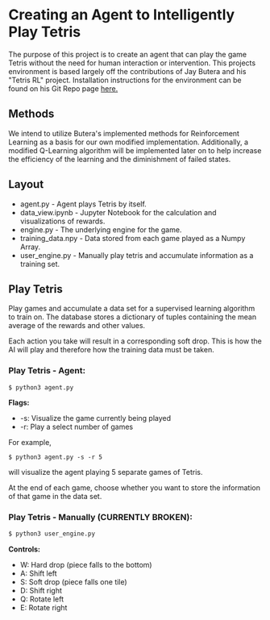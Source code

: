 # Creating an Agent to Intelligently Play Tetris
The purpose of this project is to create an agent that can play the game Tetris without the need for human interaction or intervention. This projects environment is based largely off the contributions of Jay Butera and his "Tetris RL" project. Installation instructions for the environment can be found on his Git Repo page [here.](https://github.com/jaybutera/tetrisRL)

## Methods
We intend to utilize Butera's implemented methods for Reinforcement Learning as a basis for our own modified implementation. Additionally, a modified Q-Learning algorithm will be implemented later on to help increase the efficiency of the learning and the diminishment of failed states.

## Layout
* agent.py - Agent plays Tetris by itself.
* data_view.ipynb - Jupyter Notebook for the calculation and visualizations of rewards.
* engine.py - The underlying engine for the game.
* training_data.npy - Data stored from each game played as a Numpy Array.
* user_engine.py - Manually play tetris and accumulate information as a training set.

## Play Tetris
Play games and accumulate a data set for a supervised learning algorithm to train on. The database stores a dictionary of tuples containing the mean average of the rewards and other values.

Each action you take will result in a corresponding soft drop. This is how the AI will play and therefore how the training data must be taken.

### Play Tetris - Agent:
```
$ python3 agent.py
```

__Flags:__
* -s: Visualize the game currently being played
* -r: Play a select number of games

For example,
```
$ python3 agent.py -s -r 5
```
will visualize the agent playing 5 separate games of Tetris.

At the end of each game, choose whether you want to store the information of that game in the data set.

### Play Tetris - Manually (CURRENTLY BROKEN):
```bash
$ python3 user_engine.py
```

__Controls:__
* W: Hard drop (piece falls to the bottom)
* A: Shift left
* S: Soft drop (piece falls one tile)
* D: Shift right
* Q: Rotate left
* E: Rotate right
